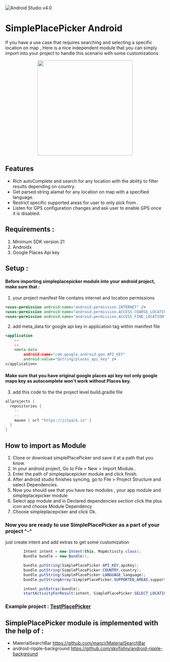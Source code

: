![Android Studio v4.0](https://img.shields.io/badge/Android%20Studio-v4.0-green)

# SimplePlacePicker Android
If you have a use case that requires searching and selecting a specific location on map ,
Here is a nice independent module that you can simply import into your project to handle
this scenario with some customizations

<p align="center">
<img src="screenshots/demo.gif" width=300>
</p>

## Features
* Rich autoComplete and search for any location with the ability to
	filter results depending on country.
* Get parsed string alamat for any location on map with a specified language.
* Restrict specific supported areas for user to only pick from .
* Listen for GPS configuration changes and ask user to enable GPS once it is disabled.

## Requirements :
1. Minimum SDK version 21
2. Androidx
3. Google Places Api key

## Setup :
#### Before importing simpleplacepicker module into your android project, make sure that :
1. your project manifest file contains internet and location permissions
```xml
<uses-permission android:name="android.permission.INTERNET" />
<uses-permission android:name="android.permission.ACCESS_COARSE_LOCATION" />
<uses-permission android:name="android.permission.ACCESS_FINE_LOCATION" />
```
2. add meta_data for google api key in application tag within manifest file
```xml
<application
    --
    --
    <meta-data
        android:name="com.google.android.geo.API_KEY"
        android:value="@string/places_api_key" />
</application>
```
#### Make sure that you have original google places api key not only google maps key as autocomplete won't work without Places key.

3. add this code to the the project level build.gradle file
```java
allprojects {
  repositories {
    --
    --
    maven { url "https://jitpack.io" }
  }
}
```
## How to import as Module
1. Clone or download simplePlacePicker and save it at a path that you know.
2. In your android project, Go to File > New > Import Module..
3. Enter the path of simpleplacepicker module and click finish.
4. After android studio finishes syncing, go to File > Project Structure and select Dependencies.
5. Now you should see that you have two modules , your app module and simpleplacepicker module
6. Select app module and in Declared dependencies section click the plus icon and choose Module Dependency
7. Choose simpleplacepicker and click Ok.

### Now you are ready to use SimplePlacePicker as a part of your project ^-^
just create intent and add extras to get some customization
```java
        Intent intent = new Intent(this, MapActivity.class);
        Bundle bundle = new Bundle();

        bundle.putString(SimplePlacePicker.API_KEY,apiKey);
        bundle.putString(SimplePlacePicker.COUNTRY,country);
        bundle.putString(SimplePlacePicker.LANGUAGE,language);
        bundle.putStringArray(SimplePlacePicker.SUPPORTED_AREAS,supportedAreas);

        intent.putExtras(bundle);
        startActivityForResult(intent, SimplePlacePicker.SELECT_LOCATION_REQUEST_CODE);
```
### Example project :  [TestPlacePicker](https://github.com/esam00/TestPlacePicker)

## SimplePlacePicker module is implemented with the help of :
* MaterialSearchBar https://github.com/mancj/MaterialSearchBar
* android-ripple-background https://github.com/skyfishjy/android-ripple-background

